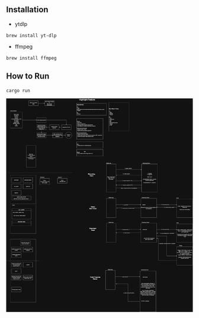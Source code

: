 ## Installation

- ytdlp

```
brew install yt-dlp
```

- ffmpeg

```
brew install ffmpeg
```

## How to Run

```
cargo run
```

![Product Highlight](vvinamp.jpg)
